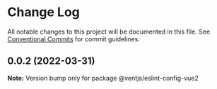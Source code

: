 # Change Log

All notable changes to this project will be documented in this file.
See [Conventional Commits](https://conventionalcommits.org) for commit guidelines.

## 0.0.2 (2022-03-31)

**Note:** Version bump only for package @ventjs/eslint-config-vue2
